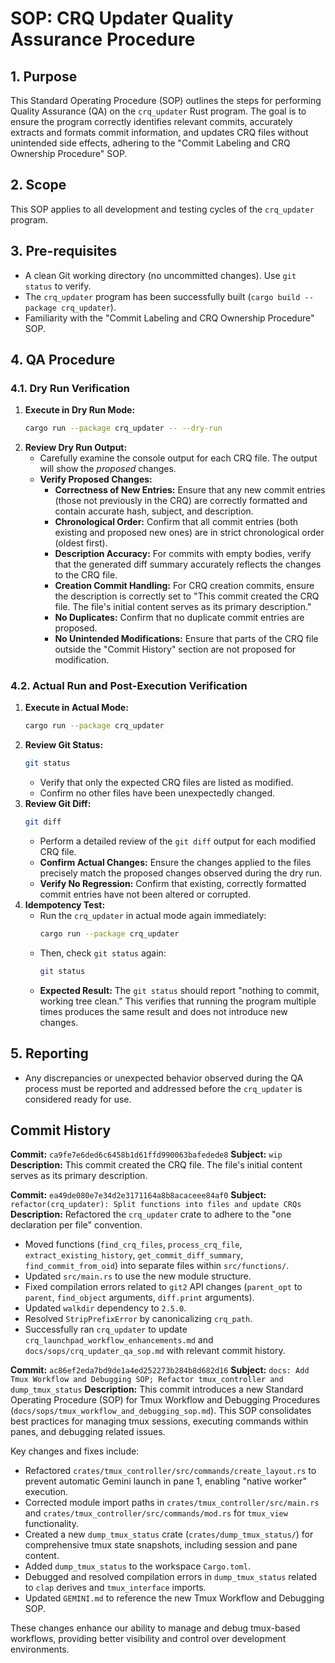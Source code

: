 # SOP: CRQ Updater Quality Assurance Procedure

## 1. Purpose
This Standard Operating Procedure (SOP) outlines the steps for performing Quality Assurance (QA) on the `crq_updater` Rust program. The goal is to ensure the program correctly identifies relevant commits, accurately extracts and formats commit information, and updates CRQ files without unintended side effects, adhering to the "Commit Labeling and CRQ Ownership Procedure" SOP.

## 2. Scope
This SOP applies to all development and testing cycles of the `crq_updater` program.

## 3. Pre-requisites
*   A clean Git working directory (no uncommitted changes). Use `git status` to verify.
*   The `crq_updater` program has been successfully built (`cargo build --package crq_updater`).
*   Familiarity with the "Commit Labeling and CRQ Ownership Procedure" SOP.

## 4. QA Procedure

### 4.1. Dry Run Verification

1.  **Execute in Dry Run Mode:**
    ```bash
    cargo run --package crq_updater -- --dry-run
    ```
2.  **Review Dry Run Output:**
    *   Carefully examine the console output for each CRQ file. The output will show the *proposed* changes.
    *   **Verify Proposed Changes:**
        *   **Correctness of New Entries:** Ensure that any new commit entries (those not previously in the CRQ) are correctly formatted and contain accurate hash, subject, and description.
        *   **Chronological Order:** Confirm that all commit entries (both existing and proposed new ones) are in strict chronological order (oldest first).
        *   **Description Accuracy:** For commits with empty bodies, verify that the generated diff summary accurately reflects the changes to the CRQ file.
        *   **Creation Commit Handling:** For CRQ creation commits, ensure the description is correctly set to "This commit created the CRQ file. The file's initial content serves as its primary description."
        *   **No Duplicates:** Confirm that no duplicate commit entries are proposed.
        *   **No Unintended Modifications:** Ensure that parts of the CRQ file outside the "Commit History" section are not proposed for modification.

### 4.2. Actual Run and Post-Execution Verification

1.  **Execute in Actual Mode:**
    ```bash
    cargo run --package crq_updater
    ```
2.  **Review Git Status:**
    ```bash
    git status
    ```
    *   Verify that only the expected CRQ files are listed as modified.
    *   Confirm no other files have been unexpectedly changed.
3.  **Review Git Diff:**
    ```bash
    git diff
    ```
    *   Perform a detailed review of the `git diff` output for each modified CRQ file.
    *   **Confirm Actual Changes:** Ensure the changes applied to the files precisely match the proposed changes observed during the dry run.
    *   **Verify No Regression:** Confirm that existing, correctly formatted commit entries have not been altered or corrupted.
4.  **Idempotency Test:**
    *   Run the `crq_updater` in actual mode again immediately:
        ```bash
        cargo run --package crq_updater
        ```
    *   Then, check `git status` again:
        ```bash
        git status
        ```
    *   **Expected Result:** The `git status` should report "nothing to commit, working tree clean." This verifies that running the program multiple times produces the same result and does not introduce new changes.

## 5. Reporting
*   Any discrepancies or unexpected behavior observed during the QA process must be reported and addressed before the `crq_updater` is considered ready for use.














## Commit History

**Commit:** `ca9fe7e6ded6c6458b1d61ffd990063bafedede8`
**Subject:** `wip`
**Description:**
This commit created the CRQ file. The file's initial content serves as its primary description.

**Commit:** `ea49de080e7e34d2e3171164a8b8acaceee84af0`
**Subject:** `refactor(crq_updater): Split functions into files and update CRQs`
**Description:**
Refactored the `crq_updater` crate to adhere to the "one declaration per file" convention.
- Moved functions (`find_crq_files`, `process_crq_file`, `extract_existing_history`, `get_commit_diff_summary`, `find_commit_from_oid`) into separate files within `src/functions/`.
- Updated `src/main.rs` to use the new module structure.
- Fixed compilation errors related to `git2` API changes (`parent_opt` to `parent`, `find_object` arguments, `diff.print` arguments).
- Updated `walkdir` dependency to `2.5.0`.
- Resolved `StripPrefixError` by canonicalizing `crq_path`.
- Successfully ran `crq_updater` to update `crq_launchpad_workflow_enhancements.md` and `docs/sops/crq_updater_qa_sop.md` with relevant commit history.

**Commit:** `ac86ef2eda7bd9de1a4ed252273b284b8d682d16`
**Subject:** `docs: Add Tmux Workflow and Debugging SOP; Refactor tmux_controller and dump_tmux_status`
**Description:**
This commit introduces a new Standard Operating Procedure (SOP) for Tmux Workflow and Debugging Procedures (`docs/sops/tmux_workflow_and_debugging_sop.md`). This SOP consolidates best practices for managing tmux sessions, executing commands within panes, and debugging related issues.

Key changes and fixes include:
- Refactored `crates/tmux_controller/src/commands/create_layout.rs` to prevent automatic Gemini launch in pane 1, enabling "native worker" execution.
- Corrected module import paths in `crates/tmux_controller/src/main.rs` and `crates/tmux_controller/src/commands/mod.rs` for `tmux_view` functionality.
- Created a new `dump_tmux_status` crate (`crates/dump_tmux_status/`) for comprehensive tmux state snapshots, including session and pane content.
- Added `dump_tmux_status` to the workspace `Cargo.toml`.
- Debugged and resolved compilation errors in `dump_tmux_status` related to `clap` derives and `tmux_interface` imports.
- Updated `GEMINI.md` to reference the new Tmux Workflow and Debugging SOP.

These changes enhance our ability to manage and debug tmux-based workflows, providing better visibility and control over development environments.